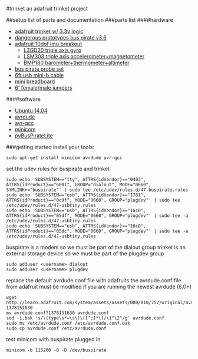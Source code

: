 #trinket
an adafruit trinket project

##setup
list of parts and documentation
###parts list
####hardware
* [adafruit trinket w/ 3.3v logic](http://www.adafruit.com/products/1500)
* [dangerous prototypes bus pirate v3.6](http://dangerousprototypes.com/docs/Bus_Pirate)
* [adafruit 10dof imu breakout](https://www.adafruit.com/products/1604)
   * [L3GD20 triple axis gyro](http://www.adafruit.com/products/1032)
   * [LSM303 triple axis accelerometer+magnetometer](http://www.adafruit.com/products/1120)
   * [BMP180 barometer+thermometer+altimeter](http://www.adafruit.com/products/1603)
* [bus pirate probe set](https://www.adafruit.com/products/238)
* [6ft usb mini-b cable](https://www.sparkfun.com/products/11301)
* [mini breadboard](https://www.sparkfun.com/products/12044)
* [6' female/male jumpers](https://www.adafruit.com/products/826)

####software
* [Ubuntu 14.04](http://www.ubuntu.com/download/desktop)
* [avrdude](http://www.nongnu.org/avrdude/)
* [avr-gcc](http://gcc.gnu.org/wiki/avr-gcc)
* [minicom](http://en.wikipedia.org/wiki/Minicom)
* [pyBusPirateLite](http://dangerousprototypes.com/docs/Bus_Pirate_Scripting_in_Python)

###getting started
install your tools:
```
sudo apt-get install minicom avrdude avr-gcc
```

set the udev rules for buspirate and trinket
```
sudo echo 'SUBSYSTEM=="tty", ATTRS{idVendor}=="0403", ATTRS{idProduct}=="6001", GROUP="dialout", MODE="0660", SYMLINK+="buspirate"' | sudo tee /etc/udev/rules.d/47-buspirate.rules
sudo echo 'SUBSYSTEM=="usb", ATTRS{idVendor}=="1781", ATTRS{idProduct}=="0c9f", MODE="0660", GROUP="plugdev"' | sudo tee /etc/udev/rules.d/47-usbtiny.rules
sudo echo 'SUBSYSTEM=="usb", ATTRS{idVendor}=="16c0", ATTRS{idProduct}=="05df", MODE="0660", GROUP="plugdev"' | sudo tee -a /etc/udev/rules.d/47-usbtiny.rules
sudo echo 'SUBSYSTEM=="usb", ATTRS{idVendor}=="16c0", ATTRS{idProduct}=="05dc", MODE="0660", GROUP="plugdev"' | sudo tee -a /etc/udev/rules.d/47-usbtiny.rules
```

buspirate is a modem so we must be part of the dialout group
trinket is an external storage device so we must be part of the plugdev group
```
sudo adduser <username> dialout
sudo adduser <username> plugdev
```

replace the default avrdude.conf file with adafruits
the avrdude.conf file from adafruit must be modified if you are running the newest avrdude (6.0+)
```
wget http://learn.adafruit.com/system/assets/assets/000/010/752/original/avrdude.conf?1378151630
mv avrdude.conf?1378151630 avrdude.conf
sed -i.bak 's/\(type\s*=\s\)\([^;]*\)/\1"\2"/g' avrdude.conf
sudo mv /etc/avrdude.conf /etc/avrdude.conf.bak
sudo cp avrdude.conf /etc/avrdude.conf
```

test minicom with buspirate plugged in
```
minicom -b 115200 -8 -D /dev/buspirate
```
